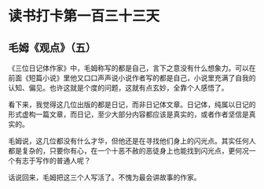 读书打卡第一百三十三天
===

毛姆《观点》（五）
---

《三位日记体作家》中，毛姆称写的都是自己，言下之意没有什么想象力。可以在前面《短篇小说》里他又口口声声说小说作者写的都是自己，小说里充满了自我的认知、偏见。也许这就是个度的问题，这就有点玄妙，全靠个人感悟了。

看下来，我觉得这几位出版的都是日记，而非日记体文章。日记体，纯属以日记的形式虚构一篇文章，而日记，至少大部分内容都应该是真实的，或者作者坚信是真实的。

毛姆说，这几位都没有什么才华，但他还是在寻找他们身上的闪光点。其实任何人都是复杂的，只要你有心，在一个十恶不赦的恶徒身上也能找到闪光点，更何况一个有志于写作的普通人呢？

话说回来，毛姆把这三个人写活了。不愧为最会讲故事的作家。
